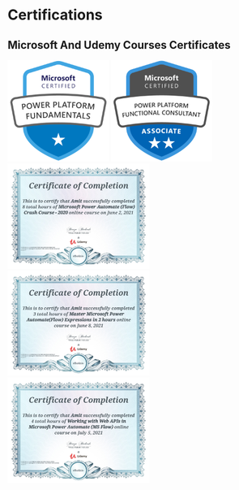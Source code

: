 # Certifications
## Microsoft And Udemy Courses Certificates

<p float="left">
  <img src="/CERT-Fundamentals-Power-Platform.png" width="200" />
  <img src="/power-platform-functional-consultant-600x600__1_.png" width="200" /> 
  <img src="/Power%20Automate%20Course.jpg" width="280" />
  <img src="/Power%20Automate%20Expressions.jpg" width="280" />
  <img src="/Web API in Power Automate.jpg" width="280" />
</p>
